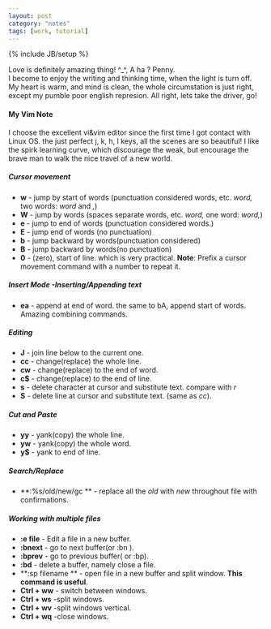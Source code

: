 ```yaml
---
layout: post
category: "notes"
tags: [work, tutorial]
---
```

{% include JB/setup %}

Love is definitely amazing thing! ^_^, A ha ? Penny.   
I become to enjoy the writing and thinking time, when the light is  turn off. My heart is warm, and mind is clean, the whole circumstation is just right, except my pumble poor english represion. All right, lets take the driver, go!

#### My Vim Note ####
I choose the excellent vi\&vim editor since the first time I got contact with Linux OS. the just perfect j, k, h, l keys, all the scenes are so beautiful! I like the spirk learning curve, which discourage the weak, but encourage the brave man to walk the nice travel of a new world.  
##### Cursor movement #####
- **w** - jump by start of words \(punctuation considered words, etc. *word,* two words: *word* and *,*\)
- **W** - jump by words \(spaces separate words, etc. *word,* one word: *word,*\)
- **e** - jump to end of words \(punctuation considered words.\)
- **E** - jump end of words \(no punctuation\)
- **b** - jump backward by words\(punctuation considered\)
- **B** - jump backward by words\(no punctuation\)
- **0** - \(zero\), start of line. which is very practical.
**Note**: Prefix a cursor movement command with a number to repeat it.

##### Insert Mode -Inserting/Appending text #####
- **ea** - append at end of word. the same to bA, append start of words. Amazing combining commands.
##### Editing #####
- **J** - join line below to the current one.
- **cc** - change\(replace\) the whole line.
- **cw** - change\(replace\) to the end of word.
- **c$** - change\(replace\) to the end of line.
- **s** - delete character at cursor and substitute text. compare with *r*
- **S** - delete line at cursor and substitute text. \(same as *cc*\).
##### Cut and Paste #####
- **yy** - yank\(copy\) the whole line.
- **yw** - yank\(copy\) the whole word.
- **y$** - yank to end of line.
##### Search/Replace #####
- **:%s/old/new/gc ** - replace all the *old* with *new* throughout file with confirmations.
##### Working with multiple files ######
- **:e file** - Edit a file in a new buffer.
- **:bnext** - go to next buffer\(or :bn \).
- **:bprev** - go to previous buffer\( or :bp\).
- **:bd** - delete a buffer, namely close a file.
- **:sp filename ** - open file in a new buffer and split window. **This command is useful**.
- **Ctrl + ww** - switch between windows.
- **Ctrl + ws** -split windows.
- **Ctrl + wv** -split windows vertical.
- **Ctrl + wq** -close windows.

